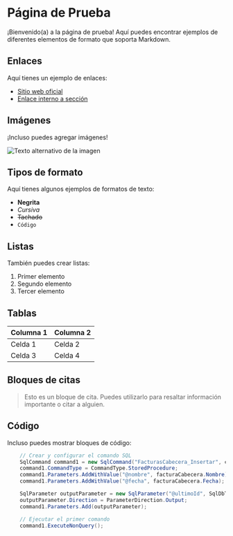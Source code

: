 # Página de Prueba

¡Bienvenido(a) a la página de prueba! Aquí puedes encontrar ejemplos de diferentes elementos de formato que soporta Markdown.

## Enlaces

Aquí tienes un ejemplo de enlaces:

- [Sitio web oficial](https://www.ejemplo.com)
- [Enlace interno a sección](#sección-de-ejemplo)


## Imágenes

¡Incluso puedes agregar imágenes!

![Texto alternativo de la imagen](https://www.wizcase.com/wp-content/uploads/2021/05/git-logo.png)

## Tipos de formato

Aquí tienes algunos ejemplos de formatos de texto:

- **Negrita**
- *Cursiva*
- ~~Tachado~~
- `Código`

## Listas

También puedes crear listas:

1. Primer elemento
2. Segundo elemento
3. Tercer elemento

## Tablas

| Columna 1 | Columna 2 |
| --------- | --------- |
| Celda 1    | Celda 2   |
| Celda 3    | Celda 4   |


## Bloques de citas

> Esto es un bloque de cita. Puedes utilizarlo para resaltar información importante o citar a alguien.

## Código

Incluso puedes mostrar bloques de código:

```C#
    // Crear y configurar el comando SQL
    SqlCommand command1 = new SqlCommand("FacturasCabecera_Insertar", connection, transaction);
    command1.CommandType = CommandType.StoredProcedure;
    command1.Parameters.AddWithValue("@nombre", facturaCabecera.Nombre);
    command1.Parameters.AddWithValue("@fecha", facturaCabecera.Fecha);

    SqlParameter outputParameter = new SqlParameter("@ultimoId", SqlDbType.Int);
    outputParameter.Direction = ParameterDirection.Output;
    command1.Parameters.Add(outputParameter);

    // Ejecutar el primer comando
    command1.ExecuteNonQuery();